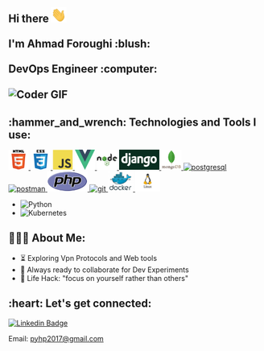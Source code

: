 <h2 align="left">
 <abc>
  <br>Hi there <img src="https://raw.githubusercontent.com/pyhp2017/pyhp2017/main/110234147-e3259600-7f4e-11eb-95be-0c4047144dea.gif" width="30"><br>
  <br> I'm Ahmad Foroughi :blush:<br>
  <br> DevOps Engineer :computer:<br>
  <br>
    <img align="center" src="https://media.giphy.com/media/SWoSkN6DxTszqIKEqv/giphy.gif" alt="Coder GIF" width="500">
 </abc>
</h2>
<h2 align="left">:hammer_and_wrench: Technologies and Tools I use:</h2>
<p align="left">
    <a href="https://www.w3.org/html/" target="_blank"> <img src="https://raw.githubusercontent.com/devicons/devicon/master/icons/html5/html5-original-wordmark.svg" alt="html5" width="40" height="40"/> </a>
    <a href="https://www.w3schools.com/css/" target="_blank"> <img src="https://raw.githubusercontent.com/devicons/devicon/master/icons/css3/css3-original-wordmark.svg" alt="css3" width="40" height="40"/> </a>
<a href="https://developer.mozilla.org/en-US/docs/Web/JavaScript" target="_blank"> <img src="https://raw.githubusercontent.com/devicons/devicon/master/icons/javascript/javascript-original.svg" alt="javascript" width="40" height="40"/> </a>
<a href="https://vuejs.org/" target="_blank"> <img src="https://raw.githubusercontent.com/pyhp2017/pyhp2017/main/1200px-Vue.js_Logo_2.svg.png" alt="vuejs" width="40" height="40"/> </a>
      <a href="https://nodejs.org" target="_blank"> <img src="https://raw.githubusercontent.com/devicons/devicon/master/icons/nodejs/nodejs-original-wordmark.svg" alt="nodejs" width="40" height="40"/> </a>
    <a href="https://www.djangoproject.com" target="_blank"> <img src="https://raw.githubusercontent.com/pyhp2017/pyhp2017/main/0_zwm6LgCEadPeVdnA.png" alt="django" width="80" height="40"/> </a>
    <a href="https://www.mongodb.com/" target="_blank"> <img src="https://raw.githubusercontent.com/devicons/devicon/master/icons/mongodb/mongodb-original-wordmark.svg" alt="mongodb" width="40" height="40"/> </a>
     <a href="https://www.postgresql.org/" target="_blank"> <img src="https://upload.wikimedia.org/wikipedia/commons/thumb/2/29/Postgresql_elephant.svg/1200px-Postgresql_elephant.svg.png" alt="postgresql" width="40" height="40"/> </a>
<a href="https://www.postman.com/" target="_blank"> <img src="https://www.vectorlogo.zone/logos/getpostman/getpostman-icon.svg" alt="postman" width="40" height="40"/> </a>
<a href="https://www.php.net/" target="_blank"> <img src="https://raw.githubusercontent.com/pyhp2017/pyhp2017/b7a031310bf8970e0947bd305a82a02e8c6e340f/PHP-logo.svg" alt="php" width="80" height="40"/> </a>
<a href="https://git-scm.com/" target="_blank"> <img src="https://www.vectorlogo.zone/logos/git-scm/git-scm-icon.svg" alt="git" width="40" height="40"/> </a>
 <a href="https://docker.com/" target="_blank"> <img src="https://github.com/pyhp2017/pyhp2017/blob/main/homepage-docker-logo.png?raw=true" alt="docker" width="50" height="40"/> </a>
  <a href="https://www.linux.org/" target="_blank"> <img src="https://github.com/pyhp2017/pyhp2017/blob/main/5ca13d8453042.image.jpg?raw=true" alt="linux" width="50" height="40"/> </a>
 
- ![Python](https://img.shields.io/badge/Python-Expert-blue)
- ![Kubernetes](https://img.shields.io/badge/Kubernetes-Advanced-blue)

</p>

<h2 align="left">👨🏻‍💻 About Me:</h2>

- :hourglass_flowing_sand:  Exploring Vpn Protocols and Web tools
- :rocket: Always ready to collaborate for Dev Experiments
- :dart: Life Hack: "focus on yourself rather than others" 

<h2 align="left">:heart: Let's get connected:</h2>

[![Linkedin Badge](https://img.shields.io/badge/-Ahmad%20Foroughi-blue?style=flat-square&logo=Linkedin&logoColor=white&link=https://www.linkedin.com/in/ahmad-foroughi-2b8642197/)](https://www.linkedin.com/in/ahmad-foroughi-2b8642197)

Email: pyhp2017@gmail.com
